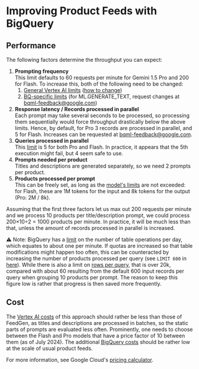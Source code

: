 # Improving Product Feeds with BigQuery

## Performance

The following factors determine the throughput you can expect:

1. **Prompting frequency**\
   This limit defaults to 60 requests per minute for Gemini 1.5 Pro and 200 for Flash. To increase this, both of the following need to be changed:
   1. [General Vertex AI limits](https://cloud.google.com/vertex-ai/generative-ai/docs/quotas\#quotas\_by\_region\_and\_model) ([how to change](https://cloud.google.com/docs/quotas/view-manage\#requesting\_higher\_quota))
   1. [BQ-specific limits](https://cloud.google.com/bigquery/quotas\#cloud\_ai\_service\_functions) (for ML.GENERATE\_TEXT, request changes at bqml-feedback@google.com)
1. **Response latency / Records processed in parallel**\
   Each prompt may take several seconds to be processed, so processing them sequentially would force throughput drastically below the above limits. Hence, by default, for Pro 3 records are processed in parallel, and 5 for Flash. Increases can be requested at bqml-feedback@google.com.
1. **Queries processed in parallel**\
   This [limit](https://cloud.google.com/bigquery/quotas\#cloud\_ai\_service\_functions) is 5 for both Pro and Flash. In practice, it appears that the 5th execution might fail, but 4 seem safe to use.
1. **Prompts needed per product**\
   Titles and descriptions are generated separately, so we need 2 prompts per product.
1. **Products processed per prompt**\
   This can be freely set, as long as the [model's limits](https://cloud.google.com/vertex-ai/generative-ai/docs/learn/models\#gemini-1.5-flash) are not exceeded: for Flash, these are 1M tokens for the input and 8k tokens for the output (Pro: 2M / 8k).

Assuming that the first three factors let us max out 200 requests per minute and we process 10 products per title/description prompt, we could process 200×10÷2 \= 1000 products per minute. In practice, it will be much less than that, unless the amount of records processed in parallel is increased.

⚠️ Note: BigQuery has a [limit](https://cloud.google.com/bigquery/quotas\#standard_tables) on the number of table operations per day, which equates to about one per minute. If quotas are increased so that table modifications might happen too often, this can be counteracted by increasing the number of products processed per query (see `LIMIT 600` in [here](generation.sql)). While there is also a limit on [rows per query](https://cloud.google.com/bigquery/quotas#cloud_ai_service_functions), that is over 20k, compared with about 60 resulting from the default 600 input records per query when grouping 10 products per prompt. The reason to keep this figure low is rather that progress is then saved more frequently.

## Cost

The [Vertex AI costs](https://cloud.google.com/vertex-ai/generative-ai/pricing) of this approach should rather be less than those of FeedGen, as titles and descriptions are processed in batches, so the static parts of prompts are evaluated less often. Prominently, one needs to choose between the Flash and Pro models that have a price factor of 10 between them (as of July 2024). The additional [BigQuery costs](https://cloud.google.com/bigquery/pricing) should be rather low at the scale of usual product feeds.

For more information, see Google Cloud's [pricing calculator](https://cloud.google.com/products/calculator?hl=en).
